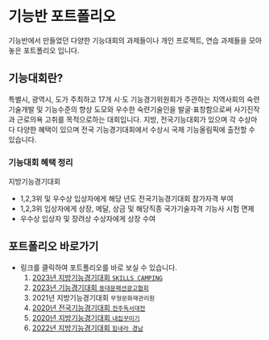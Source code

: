 # 기능반 포트폴리오
기능반에서 만들었던 다양한 기능대회의 과제들이나 개인 프로젝트, 연습 과제들을 모아놓은 포트폴리오 입니다.

## 기능대회란?
특별시, 광역시, 도가 주최하고 17개 시·도 기능경기위원회가 주관하는 지역사회의 숙련기술개발 및 기능수준의 향상 도모와 우수한 숙련기술인을 발굴·표창함으로써 사기진작과 근로의욕 고취를 목적으로하는 대회입니다.
지방, 전국기능대회가 있으며 각 수상마다 다양한 혜택이 있으며 전국 기능경기대회에서 수상시 국제 기능올림픽에 출전할 수 있습니다.

### 기능대회 혜택 정리
지방기능경기대회
+ 1,2,3위 및 우수상 입상자에게 해당 년도 전국기능경기대회 참가자격 부여
+ 1,2,3위 입상자에게 상장, 메달, 상금 및 해당직종 국가기술자격 기능사 시험 면제
+ 우수상 입상자 및 장려상 수상자에게 상장 수여

## 포트폴리오 바로가기
+ 링크를 클릭하여 포트폴리오를 바로 보실 수 있습니다.
    1. [2023년 지방기능경기대회 `SKILLS CAMPING`](https://github.com/sehoon2510/Portfolio/tree/master/SkillsCamping)
    2. [2023년 기능경기대회 `동대문패션광고협회`](https://github.com/sehoon2510/Portfolio/tree/master/%EB%8F%99%EB%8C%80%EB%AC%B8%ED%8C%A8%EC%85%98%EA%B4%91%EA%B3%A0%ED%98%91%ED%9A%8C)
    3. 2021년 지방기능경기대회 `무형문화재관리원`
    4. [2020년 전국기능경기대회 `전주독서대전`](https://github.com/sehoon2510/Portfolio/tree/master/%EC%A0%84%EC%A3%BC%EB%8F%85%EC%84%9C%EB%8C%80%EC%A0%84)
    5. [2020년 지방기능경기대회 `내집꾸미기`](https://github.com/sehoon2510/Portfolio/tree/master/%EB%82%B4%EC%A7%91%EA%BE%B8%EB%AF%B8%EA%B8%B0)
    6. [2022년 지방기능경기대회 `힘내라 경남`](https://github.com/sehoon2510/Portfolio/tree/master/%ED%9E%98%EB%82%B4%EB%9D%BC%20%EA%B2%BD%EB%82%A8#5-2022%EB%85%84-%EC%A7%80%EB%B0%A9%EA%B8%B0%EB%8A%A5%EA%B2%BD%EA%B8%B0%EB%8C%80%ED%9A%8C-%ED%9E%98%EB%82%B4%EB%9D%BC-%EA%B2%BD%EB%82%A8)
    
